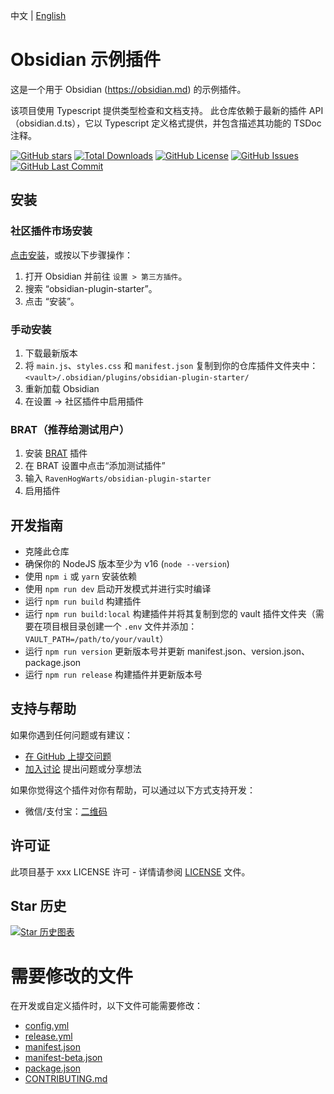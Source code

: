 中文 | [English](https://github.com/RavenHogWarts/obsidian-plugin-starter/blob/master/README.md)

# Obsidian 示例插件
这是一个用于 Obsidian (https://obsidian.md) 的示例插件。

该项目使用 Typescript 提供类型检查和文档支持。
此仓库依赖于最新的插件 API（obsidian.d.ts），它以 Typescript 定义格式提供，并包含描述其功能的 TSDoc 注释。

[![GitHub stars](https://img.shields.io/github/stars/RavenHogWarts/obsidian-plugin-starter?style=flat&label=星标)](https://github.com/RavenHogWarts/obsidian-plugin-starter/stargazers)
[![Total Downloads](https://img.shields.io/github/downloads/RavenHogWarts/obsidian-plugin-starter/total?style=flat&label=总下载量)](https://github.com/RavenHogWarts/obsidian-plugin-starter/releases)
[![GitHub License](https://img.shields.io/github/license/RavenHogWarts/obsidian-plugin-starter?style=flat&label=许可证)](https://github.com/RavenHogWarts/obsidian-plugin-starter/blob/master/LICENSE)
[![GitHub Issues](https://img.shields.io/github/issues/RavenHogWarts/obsidian-plugin-starter?style=flat&label=问题)](https://github.com/RavenHogWarts/obsidian-plugin-starter/issues)
[![GitHub Last Commit](https://img.shields.io/github/last-commit/RavenHogWarts/obsidian-plugin-starter?style=flat&label=最后提交)](https://github.com/RavenHogWarts/obsidian-plugin-starter/commits/master)

## 安装
### 社区插件市场安装

[点击安装](obsidian://show-plugin?id=obsidian-plugin-starter)，或按以下步骤操作：

1. 打开 Obsidian 并前往 `设置 > 第三方插件`。
2. 搜索 “obsidian-plugin-starter”。
3. 点击 “安装”。

### 手动安装

1. 下载最新版本
2. 将 `main.js`、`styles.css` 和 `manifest.json` 复制到你的仓库插件文件夹中：`<vault>/.obsidian/plugins/obsidian-plugin-starter/`
3. 重新加载 Obsidian
4. 在设置 → 社区插件中启用插件

### BRAT（推荐给测试用户）

1. 安装 [BRAT](https://github.com/TfTHacker/obsidian42-brat) 插件
2. 在 BRAT 设置中点击“添加测试插件”
3. 输入 `RavenHogWarts/obsidian-plugin-starter`
4. 启用插件

## 开发指南

- 克隆此仓库
- 确保你的 NodeJS 版本至少为 v16 (`node --version`)
- 使用 `npm i` 或 `yarn` 安装依赖
- 使用 `npm run dev` 启动开发模式并进行实时编译
- 运行 `npm run build` 构建插件
- 运行 `npm run build:local` 构建插件并将其复制到您的 vault 插件文件夹（需要在项目根目录创建一个 `.env` 文件并添加：`VAULT_PATH=/path/to/your/vault`）
- 运行 `npm run version` 更新版本号并更新 manifest.json、version.json、package.json
- 运行 `npm run release` 构建插件并更新版本号

## 支持与帮助

如果你遇到任何问题或有建议：
- [在 GitHub 上提交问题](https://github.com/RavenHogWarts/obsidian-plugin-starter/issues)
- [加入讨论](https://github.com/RavenHogWarts/obsidian-plugin-starter/discussions) 提出问题或分享想法

如果你觉得这个插件对你有帮助，可以通过以下方式支持开发：
- 微信/支付宝：[二维码](https://s2.loli.net/2024/05/06/lWBj3ObszUXSV2f.png)

## 许可证

此项目基于 xxx LICENSE 许可 - 详情请参阅 [LICENSE](LICENSE) 文件。

## Star 历史

[![Star 历史图表](https://api.star-history.com/svg?repos=RavenHogWarts/obsidian-plugin-starter&type=Timeline)](https://www.star-history.com/#RavenHogWarts/obsidian-plugin-starter&Timeline)

# 需要修改的文件
在开发或自定义插件时，以下文件可能需要修改：

- [config.yml](./.github/ISSUE_TEMPLATE/config.yml)
- [release.yml](./.github/workflows/release.yml)
- [manifest.json](./manifest.json)
- [manifest-beta.json](./manifest-beta.json)
- [package.json](./package.json)
- [CONTRIBUTING.md](./CONTRIBUTING.md)